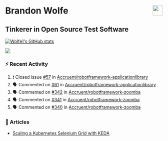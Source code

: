 Brandon Wolfe <a href="https://www.linkedin.com/in/brandon-wolfe1" target="_blank" rel="noreferrer"><img src="https://raw.githubusercontent.com/danielcranney/readme-generator/main/public/icons/socials/linkedin.svg" width="32" height="32" align="right"/></a>
==============================
Tinkerer in Open Source Test Software
-----------------------------

<p align="left"><a href="http://www.github.com/Wolfe1"><img src="https://github-readme-stats.vercel.app/api?username=Wolfe1&show_icons=true&hide=&count_private=true&title_color=0891b2&text_color=ffffff&icon_color=0891b2&bg_color=1c1917&hide_border=true&show_icons=true" alt="Wolfe1's GitHub stats" /></a></p>
<p align="left"><a href="http://www.github.com/Wolfe1"><img src="https://github-readme-streak-stats.herokuapp.com/?user=Wolfe1&stroke=ffffff&background=1c1917&ring=0891b2&fire=0891b2&currStreakNum=ffffff&currStreakLabel=0891b2&sideNums=ffffff&sideLabels=ffffff&dates=ffffff&hide_border=true" /></a></p>

### :zap: Recent Activity
<!--START_SECTION:activity-->
1. ❗️ Closed issue [#57](https://github.com/Accruent/robotframework-applicationlibrary/issues/57) in [Accruent/robotframework-applicationlibrary](https://github.com/Accruent/robotframework-applicationlibrary)
2. 🗣 Commented on [#61](https://github.com/Accruent/robotframework-applicationlibrary/issues/61) in [Accruent/robotframework-applicationlibrary](https://github.com/Accruent/robotframework-applicationlibrary)
3. 🗣 Commented on [#342](https://github.com/Accruent/robotframework-zoomba/issues/342) in [Accruent/robotframework-zoomba](https://github.com/Accruent/robotframework-zoomba)
4. 🗣 Commented on [#341](https://github.com/Accruent/robotframework-zoomba/issues/341) in [Accruent/robotframework-zoomba](https://github.com/Accruent/robotframework-zoomba)
5. 🗣 Commented on [#340](https://github.com/Accruent/robotframework-zoomba/issues/340) in [Accruent/robotframework-zoomba](https://github.com/Accruent/robotframework-zoomba)
<!--END_SECTION:activity-->

### :newspaper: Articles
- [Scaling a Kubernetes Selenium Grid with KEDA](https://www.linkedin.com/pulse/scaling-kubernetes-selenium-grid-keda-brandon-wolfe)
